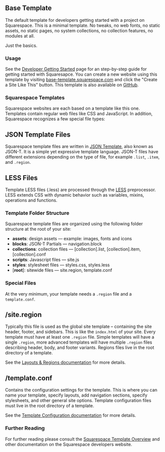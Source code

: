 Base Template
------------------------------

The default template for developers getting started with a project on Squarespace. This is a minimal template. No tweaks, no web fonts, no static assets, no static pages, no system collections, no collection features, no modules at all.

Just the basics.

### Usage

See the [Developer Getting Started](https://developers.squarespace.com/get-started) page for an step-by-step guide for getting started with Squaresapce. You can create a new website using this template by visiting [base-template.squarespace.com](http://base-template.squarespace.com) and click the "Create a Site Like This" button. This template is also available on [GitHub](https://github.com/Squarespace/base-template).

### Squarespace Templates

Squarespace websites are each based on a template like this one. Templates contain regular web files like CSS and JavaScript. In addition, Squarespace recognizes a few special file types:

## JSON Template Files

Squarespace template files are written in [JSON Template](https://developers.squarespace.com/what-is-json-t), also known as JSON-T. It is a simple yet expressive template language. JSON-T files have different extensions depending on the type of file, for example `.list`, `.item`, and `.region`.

## LESS Files

Template LESS files (.less) are processed through the [LESS](http://lesscss.org/) preprocessor. LESS extends CSS with dynamic behavior such as variables, mixins, operations and functions.

### Template Folder Structure

Squarespace template files are organized using the following folder structure at the root of your site:

- **assets**: design assets — example: images, fonts and icons
- **blocks**: JSON-T Partials — navigation.block
- **collections**: collection files — [collection].list, [collection].item, [collection].conf
- **scripts**: Javascript files — site.js
- **styles**: stylesheet files — styles.css, styles.less
- [**root**]: sitewide files — site.region, template.conf

### Special Files

At the very minimum, your template needs a `.region` file and a `template.conf`.

## /site.region

Typically this file is used as the global site template – containing the site header, footer, and sidebars. This is like the `index.html` of your site. Every template must have at least one `.region` file. Simple templates will have a single `.region`, more advanced templates will have multiple `.region` files describing header, body, and footer variants. Regions files live in the root directory of a template.

See the [Layouts & Regions documentation](https://developers.squarespace.com/layouts-regions/) for more details.

## /template.conf

Contains the configuration settings for the template. This is where you can name your template, specify layouts, add navigation sections, specify stylesheets, and other general site options. Template configuration files must live in the root directory of a template.

See the [Template Configuration documentation](https://developers.squarespace.com/template-configuration/) for more details.

### Further Reading

For further reading please consult the [Squarespace Template Overview](https://developers.squarespace.com/template-overview/) and other documentation on the Squarespace developers website.
